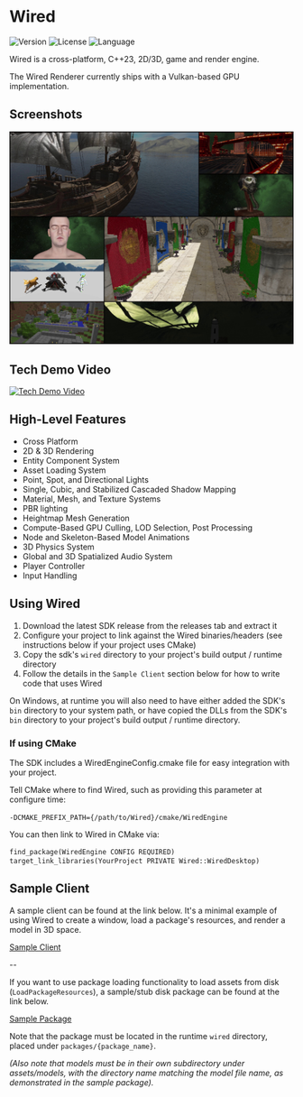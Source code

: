 # Wired

<!-- Version and License Badges -->
![Version](https://img.shields.io/badge/version-0.0.1-green.svg?style=flat-square) 
![License](https://img.shields.io/badge/license-GNU%20GPLv3-green?style=flat-square) 
![Language](https://img.shields.io/badge/language-C++23-green.svg?style=flat-square) 

Wired is a cross-platform, C++23, 2D/3D, game and render engine.

The Wired Renderer currently ships with a Vulkan-based GPU implementation.

## Screenshots

![Alt text](screenshots/collage.jpg "Collage")

## Tech Demo Video

[![Tech Demo Video](https://img.youtube.com/vi/R-enitNsDyU/mqdefault.jpg)](https://youtu.be/R-enitNsDyU)

## High-Level Features

- Cross Platform
- 2D & 3D Rendering
- Entity Component System
- Asset Loading System
- Point, Spot, and Directional Lights
- Single, Cubic, and Stabilized Cascaded Shadow Mapping
- Material, Mesh, and Texture Systems
- PBR lighting
- Heightmap Mesh Generation
- Compute-Based GPU Culling, LOD Selection, Post Processing
- Node and Skeleton-Based Model Animations
- 3D Physics System
- Global and 3D Spatialized Audio System
- Player Controller
- Input Handling

## Using Wired

1) Download the latest SDK release from the releases tab and extract it
2) Configure your project to link against the Wired binaries/headers (see instructions below if your project uses CMake)
3) Copy the sdk's ```wired``` directory to your project's build output / runtime directory
4) Follow the details in the ```Sample Client``` section below for how to write code that uses Wired

On Windows, at runtime you will also need to have either added the SDK's ```bin``` directory to your system path, or have copied the DLLs from the SDK's ```bin``` directory to your project's build output / runtime directory.

### If using CMake

The SDK includes a WiredEngineConfig.cmake file for easy integration with your project.

Tell CMake where to find Wired, such as providing this parameter at configure time:

```-DCMAKE_PREFIX_PATH={/path/to/Wired}/cmake/WiredEngine```

You can then link to Wired in CMake via:

```
find_package(WiredEngine CONFIG REQUIRED)
target_link_libraries(YourProject PRIVATE Wired::WiredDesktop)
```


## Sample Client

A sample client can be found at the link below. It's a minimal example of using Wired to create a window, load a package's resources, and render a model in 3D space.

[Sample Client](https://github.com/neon-software-dev/Wired/blob/main/samples/sample_client.cpp)

--

If you want to use package loading functionality to load assets from disk (```LoadPackageResources```), a sample/stub disk package can be found at the link below. 

[Sample Package](https://github.com/neon-software-dev/Wired/blob/main/samples/PackageSample)

Note that the package must be located in the runtime ```wired``` directory, placed under ```packages/{package_name}```.

*(Also note that models must be in their own subdirectory under assets/models, with the directory name matching the model file name, as demonstrated in the sample package).*
  

